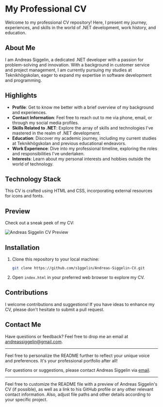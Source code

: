# My Professional CV

Welcome to my professional CV repository! Here, I present my journey, experiences, and skills in the world of .NET development, work history, and education.

## About Me

I am Andreas Siggelin, a dedicated .NET developer with a passion for problem-solving and innovation. With a background in customer service and project management, I am currently pursuing my studies at Teknikhögskolan, eager to expand my expertise in software development and programming.

## Highlights

- **Profile**: Get to know me better with a brief overview of my background and experiences.
- **Contact Information**: Feel free to reach out to me via phone, email, or through my social media profiles.
- **Skills Related to .NET**: Explore the array of skills and technologies I've mastered in the realm of .NET development.
- **Education**: Discover my academic journey, including my current studies at Teknikhögskolan and previous educational endeavors.
- **Work Experience**: Dive into my professional timeline, exploring the roles and responsibilities I've undertaken.
- **Interests**: Learn about my personal interests and hobbies outside the world of technology.

## Technology Stack

This CV is crafted using HTML and CSS, incorporating external resources for icons and fonts.

## Preview

Check out a sneak peek of my CV:

![Andreas Siggelin CV Preview](preview.png)

## Installation

1. Clone this repository to your local machine:

   ```bash
   git clone https://github.com/s1ggelin/Andreas-Siggelin-CV.git
   ```

2. Open `index.html` in your preferred web browser to explore my CV.

## Contributions

I welcome contributions and suggestions! If you have ideas to enhance my CV, please don't hesitate to submit a pull request.

## Contact Me

Have questions or feedback? Feel free to drop me an email at [andreassiggelin@gmail.com](mailto:andreassiggelin@gmail.com).

---

Feel free to personalize the README further to reflect your unique voice and preferences. It's your professional portfolio after all!

For questions or suggestions, please contact Andreas Siggelin via [email](mailto:andreassiggelin@gmail.com).

---

Feel free to customize the README file with a preview of Andreas Siggelin's CV (if possible), as well as a link to his GitHub profile or any other relevant contact information. Also, adjust file paths and other details according to your specific project.
